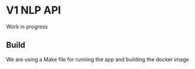 # V1 NLP API

Work in progress

## Build
We are using a Make file for running the app and building the docker image
